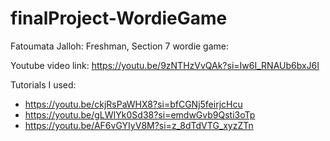 # finalProject-WordieGame
Fatoumata Jalloh: Freshman, Section 7
wordie game:



Youtube video link: https://youtu.be/9zNTHzVvQAk?si=Iw6I_RNAUb6bxJ6I 

Tutorials I used:
- https://youtu.be/ckjRsPaWHX8?si=bfCGNj5feirjcHcu
- https://youtu.be/gLWIYk0Sd38?si=emdwGvb9Qsti3oTp
- https://youtu.be/AF6vGYIyV8M?si=z_8dTdVTG_xyzZTn
